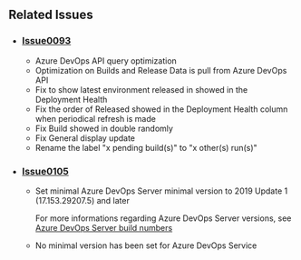 ## Related Issues

- ### [Issue0093](https://github.com/expertasolutions/VstsDashboard/issues/93)
  - Azure DevOps API query optimization
  - Optimization on Builds and Release Data is pull from Azure DevOps API
  - Fix to show latest environment released in showed in the Deployment Health
  - Fix the order of Released showed in the Deployment Health column when periodical refresh is made
  - Fix Build showed in double randomly
  - Fix General display update
  - Rename the label "x pending build(s)" to "x other(s) run(s)"

- ### [Issue0105](https://github.com/expertasolutions/VstsDashboard/issues/105)
  - Set minimal Azure DevOps Server minimal version to 2019 Update 1 (17.153.29207.5) and later

    For more informations regarding Azure DevOps Server versions, see [Azure DevOps Server build numbers](https://docs.microsoft.com/en-us/azure/devops/release-notes/features-timeline#server-build-numbers)
  
  - No minimal version has been set for Azure DevOps Service